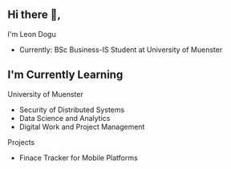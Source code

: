 ## Hi there 👋, 

I'm Leon Dogu
- Currently: BSc Business-IS Student at  University of Muenster



## I'm Currently Learning

University of Muenster

- Security of Distributed Systems
- Data Science and Analytics
- Digital Work and Project Management

Projects
- Finace Tracker for Mobile Platforms
